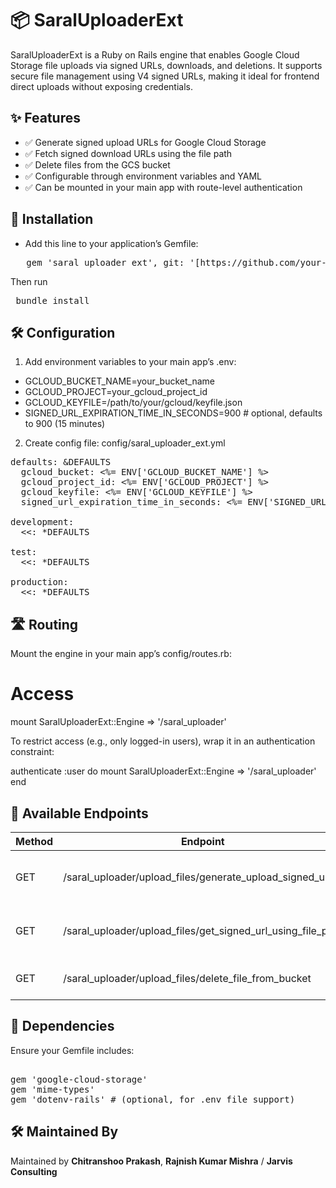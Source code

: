 # 📦 SaralUploaderExt
SaralUploaderExt is a Ruby on Rails engine that enables Google Cloud Storage file uploads via signed URLs, downloads, and deletions. It supports secure file management using V4 signed URLs, making it ideal for frontend direct uploads without exposing credentials.

## ✨ Features
- ✅ Generate signed upload URLs for Google Cloud Storage
- ✅ Fetch signed download URLs using the file path
- ✅ Delete files from the GCS bucket
- ✅ Configurable through environment variables and YAML
- ✅ Can be mounted in your main app with route-level authentication

## 🔧 Installation
- Add this line to your application’s Gemfile:
<pre lang="ruby">
   gem 'saral_uploader_ext', git: '[https://github.com/your-org/saral_uploader_ext.git](https://github.com/jarvisconsulting/saral-uploader-ext)'
</pre>
Then run
<pre lang="ruby"> bundle install </pre>

## 🛠️ Configuration
1. Add environment variables to your main app’s .env:
   
- GCLOUD_BUCKET_NAME=your_bucket_name
- GCLOUD_PROJECT=your_gcloud_project_id
- GCLOUD_KEYFILE=/path/to/your/gcloud/keyfile.json
- SIGNED_URL_EXPIRATION_TIME_IN_SECONDS=900 # optional, defaults to 900 (15 minutes)

2. Create config file: config/saral_uploader_ext.yml
 <pre lang="yaml">
defaults: &DEFAULTS
  gcloud_bucket: <%= ENV['GCLOUD_BUCKET_NAME'] %>
  gcloud_project_id: <%= ENV['GCLOUD_PROJECT'] %>
  gcloud_keyfile: <%= ENV['GCLOUD_KEYFILE'] %>
  signed_url_expiration_time_in_seconds: <%= ENV['SIGNED_URL_EXPIRATION_TIME_IN_SECONDS'] %>

development:
  <<: *DEFAULTS

test:
  <<: *DEFAULTS

production:
  <<: *DEFAULTS
</pre>

## 🛣️ Routing
Mount the engine in your main app’s config/routes.rb:

# Access
mount SaralUploaderExt::Engine => '/saral_uploader'

To restrict access (e.g., only logged-in users), wrap it in an authentication constraint:

authenticate :user do
  mount SaralUploaderExt::Engine => '/saral_uploader'
end

## 📡 Available Endpoints

| Method | Endpoint                                                             | Description                          | Params                         |
|--------|----------------------------------------------------------------------|--------------------------------------|--------------------------------|
| GET    | /saral_uploader/upload_files/generate_upload_signed_url             | Generate a signed URL for uploading  | `file_name`, `bucket_path`     |
| GET    | /saral_uploader/upload_files/get_signed_url_using_file_path         | Generate signed URL for download     | `file_path`                    |
| GET    | /saral_uploader/upload_files/delete_file_from_bucket                | Delete file from GCS bucket          | `file_path`                    |

## 🧱 Dependencies
Ensure your Gemfile includes:

<pre lang="ruby"> 
gem 'google-cloud-storage'
gem 'mime-types'
gem 'dotenv-rails' # (optional, for .env file support)
</pre>

## 🛠 Maintained By

Maintained by **Chitranshoo Prakash**, **Rajnish Kumar Mishra** / **Jarvis Consulting**
